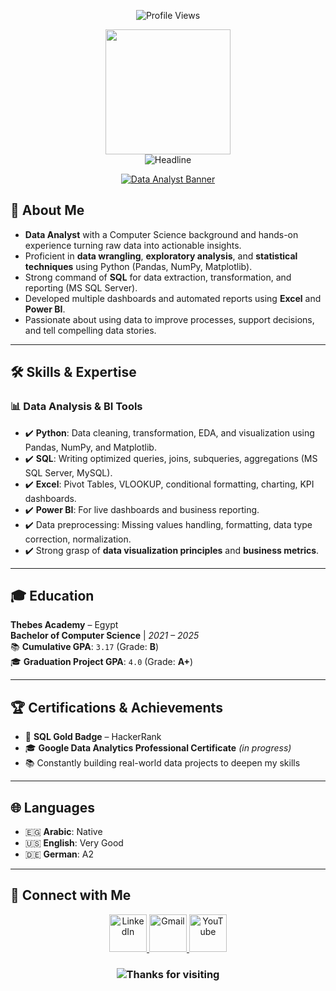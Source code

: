 <p align="center">
    <img src="https://komarev.com/ghpvc/?username=Mohamed-khaled0&label=Profile%20views&color=0e75b6&style=flat" alt="Profile Views" />
</p>
<div id="header" align="center">
    <img src="https://github.com/thompsonemerson/thompsonemerson/raw/master/cover-thompson.png" height="200" />
</div>

<div align="center">
    <img src="https://readme-typing-svg.herokuapp.com?color=cyan&size=32&center=true&vCenter=true&width=600&height=50&lines=Hi+there,+I'm+Mohamed+👨‍💻+👋" alt="Headline" />
</div>

<p align="center">
    <a href="https://github.com/Mohamed-khaled0/readme-typing-svg">
        <img src="https://readme-typing-svg.herokuapp.com?font=Time+New+Roman&color=cyan&size=25&center=true&vCenter=true&width=600&height=100&lines=Data+Analyst;Turning+Data+Into+Insights" alt="Data Analyst Banner" />
    </a>
</p>




## 🌟 About Me

- **Data Analyst** with a Computer Science background and hands-on experience turning raw data into actionable insights.
- Proficient in **data wrangling**, **exploratory analysis**, and **statistical techniques** using Python (Pandas, NumPy, Matplotlib).
- Strong command of **SQL** for data extraction, transformation, and reporting (MS SQL Server).
- Developed multiple dashboards and automated reports using **Excel** and **Power BI**.
- Passionate about using data to improve processes, support decisions, and tell compelling data stories.

---

## 🛠️ Skills & Expertise

### 📊 **Data Analysis & BI Tools**
- ✔️ **Python**: Data cleaning, transformation, EDA, and visualization using Pandas, NumPy, and Matplotlib.
- ✔️ **SQL**: Writing optimized queries, joins, subqueries, aggregations (MS SQL Server, MySQL).
- ✔️ **Excel**: Pivot Tables, VLOOKUP, conditional formatting, charting, KPI dashboards.
- ✔️ **Power BI**: For live dashboards and business reporting.
- ✔️ Data preprocessing: Missing values handling, formatting, data type correction, normalization.
- ✔️ Strong grasp of **data visualization principles** and **business metrics**.

---

## 🎓 Education

**Thebes Academy** – Egypt  
**Bachelor of Computer Science** | *2021 – 2025*  
📚 **Cumulative GPA**: `3.17` (Grade: **B**)  
🎓 **Graduation Project GPA**: `4.0` (Grade: **A+**)

---

## 🏆 Certifications & Achievements

- 🥇 **SQL Gold Badge** – HackerRank  
- 🎓 **Google Data Analytics Professional Certificate** *(in progress)*  
- 📚 Constantly building real-world data projects to deepen my skills

---

## 🌐 Languages
- 🇪🇬 **Arabic**: Native  
- 🇺🇸 **English**: Very Good  
- 🇩🇪 **German**: A2

---

## 🤝 Connect with Me

<p align="center">
    <a href="https://linkedin.com/in/mohamed-khaled4/">
        <img width="60px" src="https://img.icons8.com/ios-filled/50/4a90e2/linkedin.png" alt="LinkedIn" />
    </a>
    <a href="mailto:mohamedalshraby3@gmail.com">
        <img width="60px" src="https://img.icons8.com/ios-filled/50/ea4335/gmail.png" alt="Gmail" />
    </a>
    <a href="https://www.youtube.com/@mohamedalshraby3">
        <img width="60px" src="https://img.icons8.com/ios-filled/50/ff0000/youtube-play.png" alt="YouTube" />
    </a>
</p>

<h3 align="center">
    <img src="https://readme-typing-svg.herokuapp.com/?font=Righteous&size=25&center=true&vCenter=true&width=500&height=70&duration=4000&lines=Thanks+for+visiting!+✌️;+Shoot+me+a+message+on+LinkedIn!;I'm+always+down+to+collab+:)" alt="Thanks for visiting" />
</h3>
